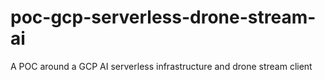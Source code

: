# poc-gcp-serverless-drone-stream-ai
A POC around a GCP AI serverless infrastructure and drone stream client
